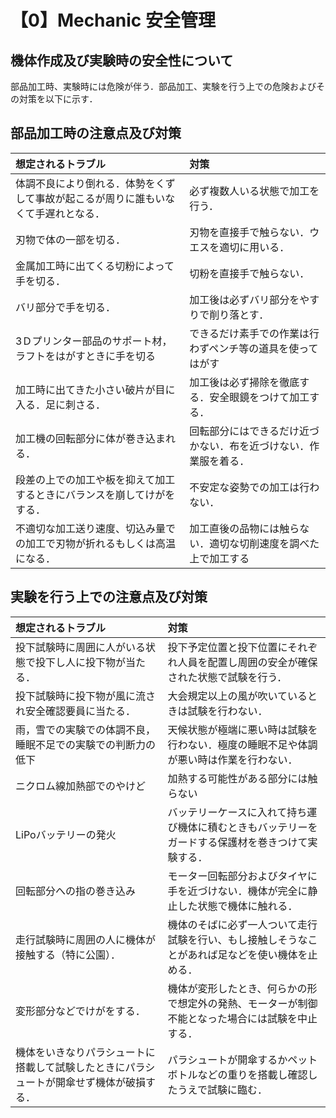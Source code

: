 # 【0】Mechanic 安全管理
## 機体作成及び実験時の安全性について
部品加工時、実験時には危険が伴う．部品加工、実験を行う上での危険およびその対策を以下に示す．  
## 部品加工時の注意点及び対策
| 想定されるトラブル | 対策 |
| :---- | :---- |
| 体調不良により倒れる．体勢をくずして事故が起こるが周りに誰もいなくて手遅れとなる． | 必ず複数人いる状態で加工を行う． |
| 刃物で体の一部を切る． | 刃物を直接手で触らない．ウエスを適切に用いる． |
| 金属加工時に出てくる切粉によって手を切る． | 切粉を直接手で触らない． |
| バリ部分で手を切る． | 加工後は必ずバリ部分をやすりで削り落とす． |
| 3Ｄプリンター部品のサポート材，ラフトをはがすときに手を切る | できるだけ素手での作業は行わずペンチ等の道具を使ってはがす |
| 加工時に出てきた小さい破片が目に入る．足に刺さる． | 加工後は必ず掃除を徹底する．安全眼鏡をつけて加工する． |
| 加工機の回転部分に体が巻き込まれる． | 回転部分にはできるだけ近づかない．布を近づけない．作業服を着る． |
| 段差の上での加工や板を抑えて加工するときにバランスを崩してけがをする． | 不安定な姿勢での加工は行わない． |
| 不適切な加工送り速度、切込み量での加工で刃物が折れるもしくは高温になる． | 加工直後の品物には触らない．適切な切削速度を調べた上で加工する |

## 実験を行う上での注意点及び対策
| 想定されるトラブル | 対策 |
| :---- | :---- |
| 投下試験時に周囲に人がいる状態で投下し人に投下物が当たる． | 投下予定位置と投下位置にそれぞれ人員を配置し周囲の安全が確保された状態で試験を行う． |
| 投下試験時に投下物が風に流され安全確認要員に当たる． | 大会規定以上の風が吹いているときは試験を行わない． |
| 雨，雪での実験での体調不良，睡眠不足での実験での判断力の低下 | 天候状態が極端に悪い時は試験を行わない．極度の睡眠不足や体調が悪い時は作業を行わない． |
| ニクロム線加熱部でのやけど | 加熱する可能性がある部分には触らない |
| LiPoバッテリーの発火 | バッテリーケースに入れて持ち運び機体に積むときもバッテリーをガードする保護材を巻きつけて実験する． |
| 回転部分への指の巻き込み | モーター回転部分およびタイヤに手を近づけない．機体が完全に静止した状態で機体に触れる． |
| 走行試験時に周囲の人に機体が接触する（特に公園）． | 機体のそばに必ず一人ついて走行試験を行い、もし接触しそうなことがあれば足などを使い機体を止める． |
| 変形部分などでけがをする． | 機体が変形したとき、何らかの形で想定外の発熱、モーターが制御不能となった場合には試験を中止する． |
| 機体をいきなりパラシュートに搭載して試験したときにパラシュートが開傘せず機体が破損する． | パラシュートが開傘するかペットボトルなどの重りを搭載し確認したうえで試験に臨む． |
